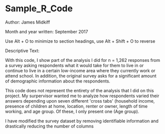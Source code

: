 # Sample_R_Code
Author:  James Midkiff

Month and year written:  September 2017

Use Alt + O to minimize to section headings, use Alt + Shift + O to reverse

Descriptive Text: 

With this code, I show part of the analysis I did for n = 1,262 responses from a survey asking respondents what it would take 
for them to live in or continue to live in a certain low-income area where they currently work or attend school. 
In addition, the original survey asks for a significant amount of demographic information about the respondents.

This code does not represent the entirety of the analysis that I did on this project. My surpervisor wanted 
me to analyze how respondents varied their answers depending upon seven different 'cross tabs' (household income, presence of children at 
home, location, renter or owner, length of time working, and age group. Of these, I only present one (Age group).

I have modified the survey dataset by removing identifiable information and drastically reducing the number of columns
